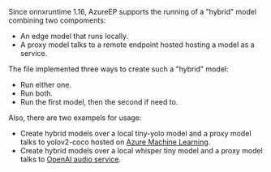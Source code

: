 Since onnxruntime 1.16, AzureEP supports the running of a "hybrid" model combining two compoments:

- An edge model that runs locally.
- A proxy model talks to a remote endpoint hosted hosting a model as a service.

The file implemented three ways to create such a "hybrid" model:

- Run either one.
- Run both.
- Run the first model, then the second if need to.

Also, there are two exampels for usage:

- Create hybrid models over a local tiny-yolo model and a proxy model talks to yolov2-coco hosted on [Azure Machine Learning](https://learn.microsoft.com/en-us/azure/machine-learning/how-to-deploy-with-triton?view=azureml-api-2&tabs=azure-cli%2Cendpoint).
- Create hybrid models over a local whisper tiny model and a proxy model talks to [OpenAI audio service](https://api.openai.com/v1/audio/transcriptions).
